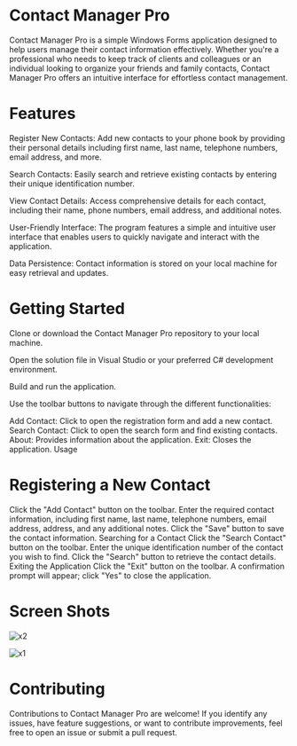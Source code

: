 # Contact Manager Pro
Contact Manager Pro is a simple Windows Forms application designed to help users manage their contact information effectively. Whether you're a professional who needs to keep track of clients and colleagues or an individual looking to organize your friends and family contacts, Contact Manager Pro offers an intuitive interface for effortless contact management.

# Features
Register New Contacts: Add new contacts to your phone book by providing their personal details including first name, last name, telephone numbers, email address, and more.

Search Contacts: Easily search and retrieve existing contacts by entering their unique identification number.

View Contact Details: Access comprehensive details for each contact, including their name, phone numbers, email address, and additional notes.

User-Friendly Interface: The program features a simple and intuitive user interface that enables users to quickly navigate and interact with the application.

Data Persistence: Contact information is stored on your local machine for easy retrieval and updates.

# Getting Started
Clone or download the Contact Manager Pro repository to your local machine.

Open the solution file in Visual Studio or your preferred C# development environment.

Build and run the application.

Use the toolbar buttons to navigate through the different functionalities:

Add Contact: Click to open the registration form and add a new contact.
Search Contact: Click to open the search form and find existing contacts.
About: Provides information about the application.
Exit: Closes the application.
Usage
# Registering a New Contact
Click the "Add Contact" button on the toolbar.
Enter the required contact information, including first name, last name, telephone numbers, email address, address, and any additional notes.
Click the "Save" button to save the contact information.
Searching for a Contact
Click the "Search Contact" button on the toolbar.
Enter the unique identification number of the contact you wish to find.
Click the "Search" button to retrieve the contact details.
Exiting the Application
Click the "Exit" button on the toolbar.
A confirmation prompt will appear; click "Yes" to close the application.
# Screen Shots
![x2](https://github.com/RoggersAnguzu/Phone-Book-Manager-Pro/assets/141458053/e8b102c9-b849-47b7-8789-96894c96a26a)

![x1](https://github.com/RoggersAnguzu/Phone-Book-Manager-Pro/assets/141458053/7204b3a4-19fa-4cf7-a4c3-e26e0ee69e42)

# Contributing
Contributions to Contact Manager Pro are welcome! If you identify any issues, have feature suggestions, or want to contribute improvements, feel free to open an issue or submit a pull request.
